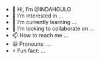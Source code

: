 - 👋 Hi, I’m @INDAHGULO
- 👀 I’m interested in ...
- 🌱 I’m currently learning ...
- 💞️ I’m looking to collaborate on ...
- 📫 How to reach me ...
- 😄 Pronouns: ...
- ⚡ Fun fact: ...

<!---
INDAHGULO/INDAHGULO is a ✨ special ✨ repository because its `README.md` (this file) appears on your GitHub profile.
You can click the Preview link to take a look at your changes.
--->
